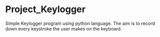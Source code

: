 # Project_Keylogger
 Simple Keylogger program using python language. The aim is to record down every keystroke the user makes on the keyboard. 
